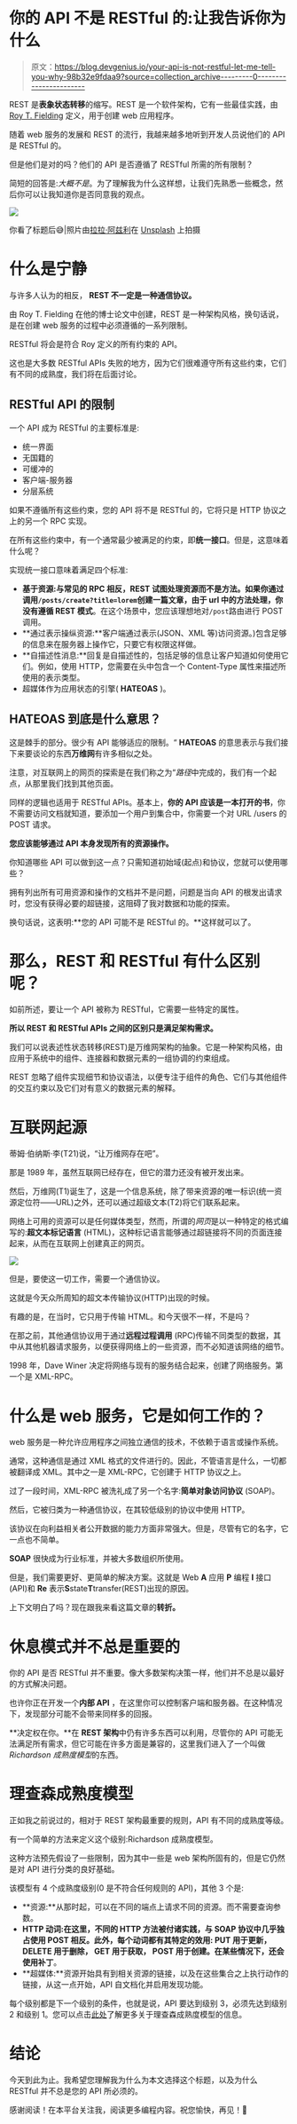 # 你的 API 不是 RESTful 的:让我告诉你为什么

> 原文：<https://blog.devgenius.io/your-api-is-not-restful-let-me-tell-you-why-98b32e9fdaa9?source=collection_archive---------0----------------------->

REST 是**表象状态转移**的缩写。REST 是一个软件架构，它有一些最佳实践，由 [Roy T. Fielding](https://en.wikipedia.org/wiki/Roy_Fielding) 定义，用于创建 web 应用程序。

随着 web 服务的发展和 REST 的流行，我越来越多地听到开发人员说他们的 API 是 RESTful 的。

但是他们是对的吗？他们的 API 是否遵循了 RESTful 所需的所有限制？

简短的回答是:*大概不是*。为了理解我为什么这样想，让我们先熟悉一些概念，然后你可以让我知道你是否同意我的观点。

![](img/ddde3798919d2de6ddbcff2e9ff9ba29.png)

你看了标题后😅|照片由[拉拉·阿兹利](https://unsplash.com/@lazizli?utm_source=medium&utm_medium=referral)在 [Unsplash](https://unsplash.com?utm_source=medium&utm_medium=referral) 上拍摄

# 什么是宁静

与许多人认为的相反， **REST 不一定是一种通信协议。**

由 Roy T. Fielding 在他的博士论文中创建，REST 是一种架构风格，换句话说，是在创建 web 服务的过程中必须遵循的一系列限制。

RESTful 将会是符合 Roy 定义的所有约束的 API。

这也是大多数 RESTful APIs 失败的地方，因为它们很难遵守所有这些约束，它们有不同的成熟度，我们将在后面讨论。

## RESTful API 的限制

一个 API 成为 RESTful 的主要标准是:

*   统一界面
*   无国籍的
*   可缓冲的
*   客户端-服务器
*   分层系统

如果不遵循所有这些约束，您的 API 将不是 RESTful 的，它将只是 HTTP 协议之上的另一个 RPC 实现。

在所有这些约束中，有一个通常最少被满足的约束，即**统一接口**。但是，这意味着什么呢？

实现统一接口意味着满足四个标准:

*   **基于资源:**与常见的 RPC 相反，REST 试图处理资源而不是方法。如果你通过调用`/posts/create?title=lorem`创建一篇文章，由于 url 中的方法处理，你**没有遵循 REST 模式**。在这个场景中，您应该理想地对`/post`路由进行 POST 调用。
*   **通过表示操纵资源:**客户端通过表示(JSON、XML 等)访问资源。)包含足够的信息来在服务器上操作它，只要它有权限这样做。
*   **自描述性消息:**回复是自描述性的，包括足够的信息让客户知道如何使用它们。例如，使用 HTTP，您需要在头中包含一个 Content-Type 属性来描述所使用的表示类型。
*   超媒体作为应用状态的引擎( **HATEOAS** )。

## HATEOAS 到底是什么意思？

这是棘手的部分。很少有 API 能够适应的限制。“ **HATEOAS** 的意思表示与我们接下来要谈论的东西**万维网**有许多相似之处。

注意，对互联网上的网页的探索是在我们称之为“*路径*中完成的，我们有一个起点，从那里我们找到其他页面。

同样的逻辑也适用于 RESTful APIs。基本上，**你的 API 应该是一本打开的书**，你不需要访问文档就知道，要添加一个用户到集合中，你需要一个对 URL /users 的 POST 请求。

**您应该能够通过 API 本身发现所有的资源操作。**

你知道哪些 API 可以做到这一点？只需知道初始域(起点)和协议，您就可以使用哪些？

拥有列出所有可用资源和操作的文档并不是问题，问题是当向 API 的根发出请求时，您没有获得必要的超链接，这阻碍了我对数据和功能的探索。

换句话说，这表明:**您的 API 可能不是 RESTful 的。**这样就可以了。

# 那么，REST 和 RESTful 有什么区别呢？

如前所述，要让一个 API 被称为 RESTful，它需要一些特定的属性。

**所以 REST 和 RESTful APIs 之间的区别只是满足架构需求。**

我们可以说表述性状态转移(REST)是万维网架构的抽象。它是一种架构风格，由应用于系统中的组件、连接器和数据元素的一组协调的约束组成。

REST 忽略了组件实现细节和协议语法，以便专注于组件的角色、它们与其他组件的交互约束以及它们对有意义的数据元素的解释。

# 互联网起源

蒂姆·伯纳斯·李(T21)说，“让万维网存在吧”。

那是 1989 年，虽然互联网已经存在，但它的潜力还没有被开发出来。

然后，万维网(T1)诞生了，这是一个信息系统，除了带来资源的唯一标识(统一资源定位符——URL)之外，还可以通过超级文本(T2)将它们联系起来。

网络上可用的资源可以是任何媒体类型，然而，所谓的*网页*是以一种特定的格式编写的:**超文本标记语言** (HTML)，这种标记语言能够通过超链接将不同的页面连接起来，从而在互联网上创建真正的网页。

![](img/131b70016c9cb286be5161c4164e2778.png)

但是，要使这一切工作，需要一个通信协议。

这就是今天众所周知的超文本传输协议(HTTP)出现的时候。

有趣的是，在当时，它只用于传输 HTML。和今天很不一样，不是吗？

在那之前，其他通信协议用于通过**远程过程调用** (RPC)传输不同类型的数据，其中从其他机器请求服务，以便获得网络上的一些资源，而不必知道该网络的细节。

1998 年，Dave Winer 决定将网络与现有的服务结合起来，创建了网络服务。第一个是 XML-RPC。

# 什么是 web 服务，它是如何工作的？

web 服务是一种允许应用程序之间独立通信的技术，不依赖于语言或操作系统。

通常，这种通信是通过 XML 格式的文件进行的。因此，不管语言是什么，一切都被翻译成 XML。其中之一是 XML-RPC，它创建于 HTTP 协议之上。

过了一段时间，XML-RPC 被洗礼成了另一个名字:**简单对象访问协议** (SOAP)。

然后，它被归类为一种通信协议，在其较低级别的协议中使用 HTTP。

该协议在向利益相关者公开数据的能力方面非常强大。但是，尽管有它的名字，它一点也不简单。

**SOAP** 很快成为行业标准，并被大多数组织所使用。

但是，我们需要更好、更简单的解决方案。这就是 Web **A** 应用 **P** 编程 **I** 接口(API)和 **Re** 表示**S**state**T**transfer(REST)出现的原因。

上下文明白了吗？现在跟我来看这篇文章的**转折。**

# 休息模式并不总是重要的

你的 API 是否 RESTful 并不重要。像大多数架构决策一样，他们并不总是以最好的方式解决问题。

也许你正在开发一个**内部 API** ，在这里你可以控制客户端和服务器。在这种情况下，发现部分可能不会带来同样多的回报。

**决定权在你。**在 **REST 架构**中仍有许多东西可以利用，尽管你的 API 可能无法满足所有需求，但它可能在许多方面是兼容的，这里我们进入了一个叫做 *Richardson 成熟度模型*的东西。

# 理查森成熟度模型

正如我之前说过的，相对于 REST 架构最重要的规则，API 有不同的成熟度等级。

有一个简单的方法来定义这个级别:Richardson 成熟度模型。

这种方法预先假设了一些限制，因为其中一些是 web 架构所固有的，但是它仍然是对 API 进行分类的良好基础。

该模型有 4 个成熟度级别(0 是不符合任何规则的 API)，其他 3 个是:

*   **资源:**从那时起，可以在不同的端点上请求不同的资源。而不需要查询参数。
*   **HTTP 动词:**在这里，**不同的 HTTP 方法**被付诸实践，与 SOAP 协议中几乎独占使用 POST 相反。此外，每个动词都有其特定的效用: **PUT** 用于更新， **DELETE** 用于删除， **GET** 用于获取， **POST** 用于创建。在某些情况下，还会使用**补丁**。
*   **超媒体:**资源开始具有到相关资源的链接，以及在这些集合之上执行动作的链接，从这一点开始，API 自文档化并启用发现功能。

每个级别都是下一个级别的条件，也就是说，API 要达到级别 3，必须先达到级别 2 和级别 1。您可以点击[此处](https://martinfowler.com/articles/richardsonMaturityModel.html)了解更多关于理查森成熟度模型的信息。

# 结论

今天到此为止。我希望您理解我为什么为本文选择这个标题，以及为什么 RESTful 并不总是您的 API 所必须的。

感谢阅读！在本平台关注我，阅读更多编程内容。祝您愉快，再见！👋